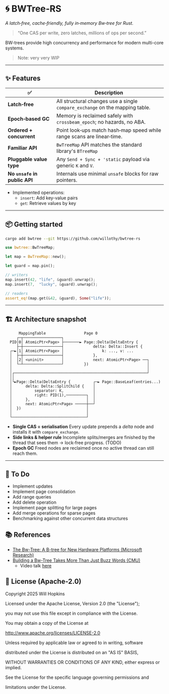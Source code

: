 # 🌀 BWTree‑RS

*A latch‑free, cache‑friendly, fully in‑memory Bw‑tree for Rust.*

> “One CAS per write, zero latches, millions of ops per second.”

BW-trees provide high concurrency and performance for modern multi-core systems.

> Note: very very WIP

---

## ✨ Features

| ✅ | Description |
|----|-------------|
| **Latch‑free** | All structural changes use a single `compare_exchange` on the mapping table. |
| **Epoch‑based GC** | Memory is reclaimed safely with `crossbeam_epoch`; no hazards, no ABA. |
| **Ordered + concurrent** | Point look‑ups match hash‑map speed while range scans are linear‑time. |
| **Familiar API** | `BwTreeMap` API matches the standard library's `BTreeMap` |
| **Pluggable value type** | Any `Send + Sync + 'static` payload via generic `K` and `V`. |
| **No `unsafe` in public API** | Internals use minimal `unsafe` blocks for raw pointers. |

* Implemented operations:
  * `insert`: Add key-value pairs
  * `get`: Retrieve values by key

---

## 📦 Getting started

```bash
cargo add bwtree --git https://github.com/willothy/bwtree-rs
```

```rust
use bwtree::BwTreeMap;

let map = BwTreeMap::new();

let guard = map.pin();

// writers
map.insert(42, "life", &guard).unwrap();
map.insert(7,  "lucky", &guard).unwrap();

// readers
assert_eq!(map.get(&42, &guard), Some("life"));
```

---

## 🏗️ Architecture snapshot

```
      MappingTable                 Page 0
     ┌─┬─────────────────┐
  PID│0│ AtomicPtr<Page> ├───────► Page::Delta(DeltaEntry {
     ├─┼─────────────────┤             delta: Delta::Insert {
  ┌─►│1│ AtomicPtr<Page> │                 k: ..., v: ...
  │  ├─┼─────────────────┤             },
  │  │2│ <uninit>        │             next: AtomicPtr<Page> ──┐
  │  └─┴─────────────────┘         })                          │
  │                                                            │
  │┌───────────────────────────────────────────────────────────┘
  ││
  │└►Page::Delta(DeltaEntry {          ┌─► Page::BaseLeaf(entries...)
  │      delta: Delta::SplitChild {    │
  │          separator: K,             │
  │          right: PID(1),─────────┐  │
  │      },                         │  │
  │      next: AtomicPtr<Page> ─────┼──┘
  │  })                             │
  │                                 │
  └─────────────────────────────────┘

```

* **Single CAS = serialisation**
  Every update prepends a *delta* node and installs it with `compare_exchange`.
* **Side links & helper rule**
  Incomplete splits/merges are finished by the thread that sees them → lock‑free progress. (TODO)
* **Epoch GC**
  Freed nodes are reclaimed once no active thread can still reach them.

---

## 🚧 To Do

* Implement updates
* Implement page consolidation
* Add range queries
* Add delete operation
* Implement page splitting for large pages
* Add merge operations for sparse pages
* Benchmarking against other concurrent data structures

## 📚 References

* [The Bw-Tree: A B-tree for New Hardware Platforms (Microsoft Research)](https://15721.courses.cs.cmu.edu/spring2018/papers/08-oltpindexes1/bwtree-icde2013.pdf)
* [Building a Bw-Tree Takes More Than Just Buzz Words (CMU)](https://db.cs.cmu.edu/papers/2018/mod342-wangA.pdf)
  * Video talk [here](https://www.youtube.com/watch?v=UxuFL8dgiEw)

## 📜 License (Apache-2.0)

Copyright 2025 Will Hopkins

Licensed under the Apache License, Version 2.0 (the "License");

you may not use this file except in compliance with the License.

You may obtain a copy of the License at

<http://www.apache.org/licenses/LICENSE-2.0>

Unless required by applicable law or agreed to in writing, software

distributed under the License is distributed on an "AS IS" BASIS,

WITHOUT WARRANTIES OR CONDITIONS OF ANY KIND, either express or implied.

See the License for the specific language governing permissions and

limitations under the License.
